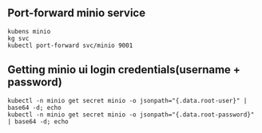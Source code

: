 ## Port-forward minio service
```
kubens minio
kg svc
kubectl port-forward svc/minio 9001
```

## Getting minio ui login credentials(username + password)
```
kubectl -n minio get secret minio -o jsonpath="{.data.root-user}" | base64 -d; echo
kubectl -n minio get secret minio -o jsonpath="{.data.root-password}" | base64 -d; echo
```
